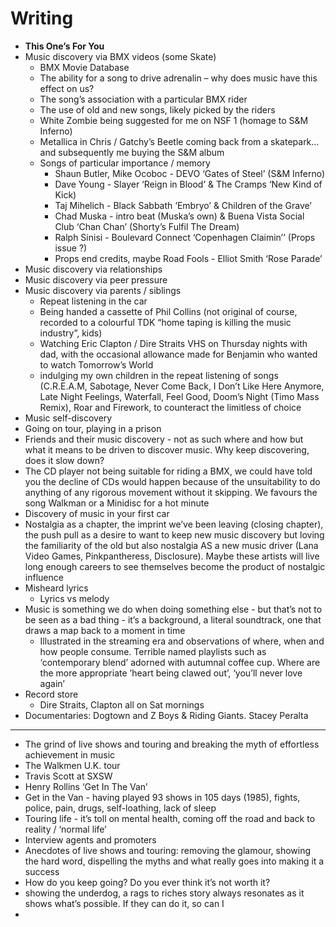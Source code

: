 # Writing

- **This One’s For You**
- Music discovery via BMX videos (some Skate)
    - BMX Movie Database
    - The ability for a song to drive adrenalin – why does music have this effect on us?
    - The song’s association with a particular BMX rider
    - The use of old and new songs, likely picked by the riders
    - White Zombie being suggested for me on NSF 1 (homage to S&M Inferno)
    - Metallica in Chris / Gatchy’s Beetle coming back from a skatepark… and subsequently me buying the S&M album
    - Songs of particular importance / memory
        - Shaun Butler, Mike Ocoboc - DEVO ‘Gates of Steel’ (S&M Inferno)
        - Dave Young - Slayer ‘Reign in Blood’ & The Cramps ‘New Kind of Kick)
        - Taj Mihelich - Black Sabbath ‘Embryo’ & Children of the Grave’
        - Chad Muska - intro beat (Muska’s own) & Buena Vista Social Club ‘Chan Chan’ (Shorty’s Fulfil The Dream)
        - Ralph Sinisi - Boulevard Connect ‘Copenhagen Claimin’’ (Props issue ?)
        - Props end credits, maybe Road Fools - Elliot Smith ‘Rose Parade’
- Music discovery via relationships
- Music discovery via peer pressure
- Music discovery via parents / siblings
    - Repeat listening in the car
    - Being handed a cassette of Phil Collins (not original of course, recorded to a colourful TDK “home taping is killing the music industry”, kids)
    - Watching Eric Clapton / Dire Straits VHS on Thursday nights with dad, with the occasional allowance made for Benjamin who wanted to watch Tomorrow’s World
    - indulging my own children in the repeat listening of songs (C.R.E.A.M, Sabotage, Never Come Back, I Don’t Like Here Anymore, Late Night Feelings, Waterfall, Feel Good, Doom’s Night (Timo Mass Remix), Roar and Firework,  to counteract the limitless of choice
- Music self-discovery
- Going on tour, playing in a prison
- Friends and their music discovery - not as such where and how but what it means to be driven to discover music. Why keep discovering, does it slow down?
- The CD player not being suitable for riding a BMX, we could have told you the decline of CDs would happen because of the unsuitability to do anything of any rigorous movement without it skipping. We favours the song Walkman or a Minidisc for a hot minute
- Discovery of music in your first car
- Nostalgia as a chapter, the imprint we’ve been leaving (closing chapter), the push pull as a desire to want to keep new music discovery but loving the familiarity of the old but also nostalgia AS a new music driver (Lana Video Games, Pinkpantheress, Disclosure). Maybe these artists will live long enough careers to see themselves become the product of nostalgic influence
- Misheard lyrics
    - Lyrics vs melody
- Music is something we do when doing something else - but that’s not to be seen as a bad thing - it’s a background, a literal soundtrack, one that draws a map back to a moment in time
    - Illustrated in the streaming era and observations of where, when and how people consume. Terrible named playlists such as ‘contemporary blend’ adorned with autumnal coffee cup. Where are the more appropriate ’heart being clawed out’, ‘you’ll never love again’
- Record store
    - Dire Straits, Clapton all on Sat mornings
- Documentaries: Dogtown and Z Boys & Riding Giants. Stacey Peralta

---

- The grind of live shows and touring and breaking the myth of effortless achievement in music
- The Walkmen U.K. tour
- Travis Scott at SXSW
- Henry Rollins ‘Get In The Van’
- Get in the Van - having played 93 shows in 105 days (1985), fights, police, pain, drugs, self-loathing, lack of sleep
- Touring life - it’s toll on mental health, coming off the road and back to reality / ‘normal life’
- Interview agents and promoters
- Anecdotes of live shows and touring: removing the glamour, showing the hard word, dispelling the myths and what really goes into making it a success
- How do you keep going? Do you ever think it’s not worth it?
- showing the underdog, a rags to riches story always resonates as it shows what’s possible. If they can do it, so can I
-